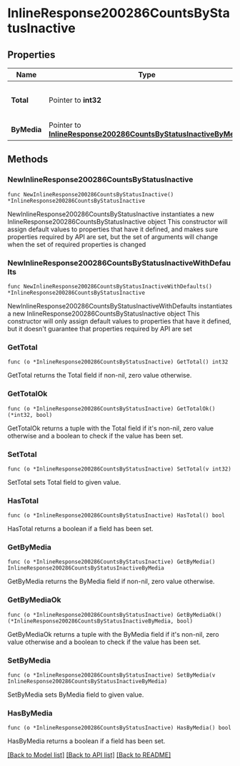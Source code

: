 # InlineResponse200286CountsByStatusInactive

## Properties

Name | Type | Description | Notes
------------ | ------------- | ------------- | -------------
**Total** | Pointer to **int32** | The total number of inactive ports | [optional] 
**ByMedia** | Pointer to [**InlineResponse200286CountsByStatusInactiveByMedia**](InlineResponse200286CountsByStatusInactiveByMedia.md) |  | [optional] 

## Methods

### NewInlineResponse200286CountsByStatusInactive

`func NewInlineResponse200286CountsByStatusInactive() *InlineResponse200286CountsByStatusInactive`

NewInlineResponse200286CountsByStatusInactive instantiates a new InlineResponse200286CountsByStatusInactive object
This constructor will assign default values to properties that have it defined,
and makes sure properties required by API are set, but the set of arguments
will change when the set of required properties is changed

### NewInlineResponse200286CountsByStatusInactiveWithDefaults

`func NewInlineResponse200286CountsByStatusInactiveWithDefaults() *InlineResponse200286CountsByStatusInactive`

NewInlineResponse200286CountsByStatusInactiveWithDefaults instantiates a new InlineResponse200286CountsByStatusInactive object
This constructor will only assign default values to properties that have it defined,
but it doesn't guarantee that properties required by API are set

### GetTotal

`func (o *InlineResponse200286CountsByStatusInactive) GetTotal() int32`

GetTotal returns the Total field if non-nil, zero value otherwise.

### GetTotalOk

`func (o *InlineResponse200286CountsByStatusInactive) GetTotalOk() (*int32, bool)`

GetTotalOk returns a tuple with the Total field if it's non-nil, zero value otherwise
and a boolean to check if the value has been set.

### SetTotal

`func (o *InlineResponse200286CountsByStatusInactive) SetTotal(v int32)`

SetTotal sets Total field to given value.

### HasTotal

`func (o *InlineResponse200286CountsByStatusInactive) HasTotal() bool`

HasTotal returns a boolean if a field has been set.

### GetByMedia

`func (o *InlineResponse200286CountsByStatusInactive) GetByMedia() InlineResponse200286CountsByStatusInactiveByMedia`

GetByMedia returns the ByMedia field if non-nil, zero value otherwise.

### GetByMediaOk

`func (o *InlineResponse200286CountsByStatusInactive) GetByMediaOk() (*InlineResponse200286CountsByStatusInactiveByMedia, bool)`

GetByMediaOk returns a tuple with the ByMedia field if it's non-nil, zero value otherwise
and a boolean to check if the value has been set.

### SetByMedia

`func (o *InlineResponse200286CountsByStatusInactive) SetByMedia(v InlineResponse200286CountsByStatusInactiveByMedia)`

SetByMedia sets ByMedia field to given value.

### HasByMedia

`func (o *InlineResponse200286CountsByStatusInactive) HasByMedia() bool`

HasByMedia returns a boolean if a field has been set.


[[Back to Model list]](../README.md#documentation-for-models) [[Back to API list]](../README.md#documentation-for-api-endpoints) [[Back to README]](../README.md)


